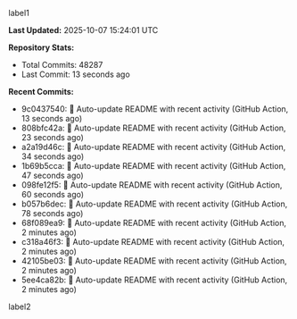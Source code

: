 
label1 
<!-- ACTIVITY_START -->
**Last Updated:** 2025-10-07 15:24:01 UTC

**Repository Stats:**
- Total Commits: 48287
- Last Commit: 13 seconds ago

**Recent Commits:**
- 9c0437540: 🤖 Auto-update README with recent activity (GitHub Action, 13 seconds ago)
- 808bfc42a: 🤖 Auto-update README with recent activity (GitHub Action, 23 seconds ago)
- a2a19d46c: 🤖 Auto-update README with recent activity (GitHub Action, 34 seconds ago)
- 1b69b5cca: 🤖 Auto-update README with recent activity (GitHub Action, 47 seconds ago)
- 098fe12f5: 🤖 Auto-update README with recent activity (GitHub Action, 60 seconds ago)
- b057b6dec: 🤖 Auto-update README with recent activity (GitHub Action, 78 seconds ago)
- 68f089ea9: 🤖 Auto-update README with recent activity (GitHub Action, 2 minutes ago)
- c318a46f3: 🤖 Auto-update README with recent activity (GitHub Action, 2 minutes ago)
- 42105be03: 🤖 Auto-update README with recent activity (GitHub Action, 2 minutes ago)
- 5ee4ca82b: 🤖 Auto-update README with recent activity (GitHub Action, 2 minutes ago)
<!-- ACTIVITY_END -->

label2
